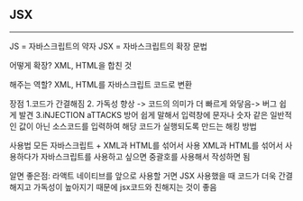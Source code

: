 ## JSX 
---

JS = 자바스크립트의 약자
JSX = 자바스크립트의 확장 문법 

어떻게 확장?
XML, HTML을 합친 것 

해주는 역할?
XML, HTML를 자바스크립트 코드로 변환

장점
1.코드가 간결해짐
2. 가독성 향상 -> 코드의 의미가 더 빠르게 와닿음-> 버그 쉽게 발견
3.iNJECTION aTTACKS 방어
쉽게 말해서 입력창에 문자나 숫자 같은 일반적인 값이 아닌 소스코드를 입력하여 해당 코드가 실행되도록 만드는 해킹 방법

사용법
모든 자바스크립트 + XML과 HTML를 섞어서 사용
 XML과 HTML를 섞어서 사용하다가 자바스크립트를 사용하고 싶으면 중괄호를 사용해서 작성하면 됨
 
알면 좋은점: 
라액트 네이티브를 앞으로 사용할 거면 JSX 사용했을 때 코드가 더욱 간결해지고 가독성이 높아지기 때문에 jsx코드와 친해지는 것이 좋음

